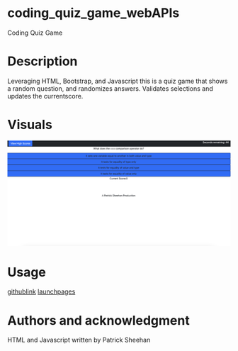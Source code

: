 # coding_quiz_game_webAPIs
Coding Quiz Game 

# Description
Leveraging HTML, Bootstrap, and Javascript this is a quiz game that shows a random question, and randomizes answers. Validates selections and updates the currentscore.

# Visuals
![Screenshot](<Screenshot 2024-01-23 at 11.38.52 PM.png>)

# Usage
[githublink](https://github.com/sheehpat/coding_quiz_game_webAPIs)
[launchpages](https://sheehpat.github.io/coding_quiz_game_webAPIs)

# Authors and acknowledgment
HTML and Javascript written by Patrick Sheehan